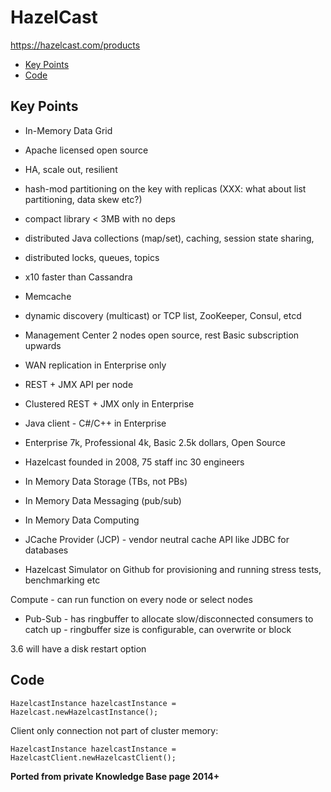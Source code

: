 # HazelCast

<https://hazelcast.com/products>

<!-- INDEX_START -->

- [Key Points](#key-points)
- [Code](#code)

<!-- INDEX_END -->

## Key Points

- In-Memory Data Grid
- Apache licensed open source
- HA, scale out, resilient
- hash-mod partitioning on the key with replicas (XXX: what about list partitioning, data skew etc?)
- compact library < 3MB with no deps
- distributed Java collections (map/set), caching, session state sharing,
- distributed locks, queues, topics
- x10 faster than Cassandra
- Memcache
- dynamic discovery (multicast) or TCP list, ZooKeeper, Consul, etcd
- Management Center 2 nodes open source, rest Basic subscription upwards
- WAN replication in Enterprise only
- REST + JMX API per node
- Clustered REST + JMX only in Enterprise
- Java client - C#/C++ in Enterprise
- Enterprise 7k, Professional 4k, Basic 2.5k dollars, Open Source

- Hazelcast founded in 2008, 75 staff inc 30 engineers
- In Memory Data Storage (TBs, not PBs)
- In Memory Data Messaging (pub/sub)
- In Memory Data Computing
- JCache Provider (JCP) - vendor neutral cache API like JDBC for databases

- Hazelcast Simulator on Github for provisioning and running stress tests, benchmarking etc

Compute - can run function on every node or select nodes

- Pub-Sub - has ringbuffer to allocate slow/disconnected consumers to catch up
          - ringbuffer size is configurable, can overwrite or block

3.6 will have a disk restart option

## Code

```shell
HazelcastInstance hazelcastInstance = Hazelcast.newHazelcastInstance();
```

Client only connection not part of cluster memory:

```shell
HazelcastInstance hazelcastInstance = HazelcastClient.newHazelcastClient();
```

**Ported from private Knowledge Base page 2014+**
